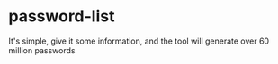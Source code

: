 # password-list
It's simple, give it some information, and the tool will generate over 60 million passwords
